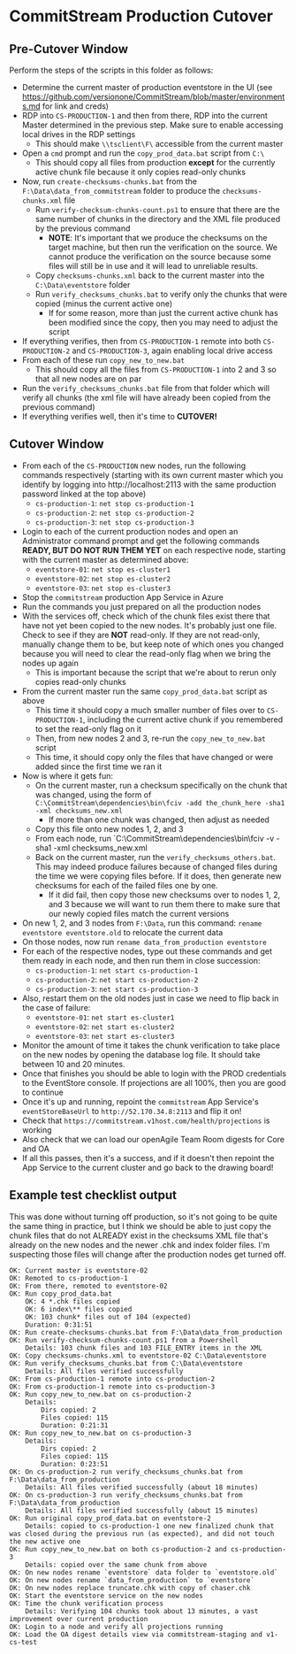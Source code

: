 # CommitStream Production Cutover

## Pre-Cutover Window

Perform the steps of the scripts in this folder as follows:

* Determine the current master of production eventstore in the UI (see https://github.com/versionone/CommitStream/blob/master/environments.md for link and creds)
* RDP into `CS-PRODUCTION-1` and then from there, RDP into the current Master determined in the previous step. Make sure to enable accessing local drives in the RDP settings
  * This should make `\\tsclient\F\` accessible from the current master
* Open a `cmd` prompt and run the `copy_prod_data.bat` script from `C:\`
  * This should copy all files from production **except** for the currently active chunk file because it only copies read-only chunks
* Now, run `create-checksums-chunks.bat` from the `F:\Data\data_from_commitstream` folder to produce the `checksums-chunks.xml` file
  * Run `verify-checksum-chunks-count.ps1` to ensure that there are the same number of chunks in the directory and the XML file produced by the previous command
    * **NOTE**: It's important that we produce the checksums on the target machine, but then run the verification on the source. We cannot produce the verification on the source because some files will still be in use and it will lead to unreliable results.
  * Copy `checksums-chunks.xml` back to the current master into the `C:\Data\eventstore` folder
  * Run `verify_checksums_chunks.bat` to verify only the chunks that were copied (minus the current active one)
    * If for some reason, more than just the current active chunk has been modified since the copy, then you may need to adjust the script
* If everything verifies, then from `CS-PRODUCTION-1` remote into both `CS-PRODUCTION-2` and `CS-PRODUCTION-3`, again enabling local drive access
* From each of these run `copy_new_to_new.bat`
  * This should copy all the files from `CS-PRODUCTION-1` into 2 and 3 so that all new nodes are on par
* Run the `verify_checksums_chunks.bat` file from that folder which will verify all chunks (the xml file will have already been copied from the previous command)
* If everything verifies well, then it's time to **CUTOVER!**

## Cutover Window

* From each of the `CS-PRODUCTION` new nodes, run the following commands respectively (starting with its own current master which you identify by logging into http://localhost:2113 with the same production password linked at the top above)
  * `cs-production-1`: `net stop cs-production-1`
  * `cs-production-2`: `net stop cs-production-2` 
  * `cs-production-3`: `net stop cs-production-3`
* Login to each of the current production nodes and open an Administrator command prompt and get the following commands **READY, BUT DO NOT RUN THEM YET** on each respective node, starting with the current master as determined above:
  * `eventstore-01`: `net stop es-cluster1`
  * `eventstore-02`: `net stop es-cluster2`
  * `eventstore-03`: `net stop es-cluster3`
* Stop the `commitstream` production App Service in Azure
* Run the commands you just prepared on all the production nodes
* With the services off, check which of the chunk files exist there that have not yet been copied to the new nodes. It's probably just one file. Check to see if they are **NOT** read-only. If they are not read-only, manually change them to be, but keep note of which ones you changed because you will need to clear the read-only flag when we bring the nodes up again
  * This is important because the script that we're about to rerun only copies read-only chunks
* From the current master run the same `copy_prod_data.bat` script as above
  * This time it should copy a much smaller number of files over to `CS-PRODUCTION-1`, including the current active chunk if you remembered to set the read-only flag on it
  * Then, from new nodes 2 and 3, re-run the `copy_new_to_new.bat` script
  * This time, it should copy only the files that have changed or were added since the first time we ran it
* Now is where it gets fun:
  * On the current master, run a checksum specifically on the chunk that was changed, using the form of `C:\CommitStream\dependencies\bin\fciv -add the_chunk_here -sha1 -xml checksums_new.xml`
    * If more than one chunk was changed, then adjust as needed
  * Copy this file onto new nodes 1, 2, and 3
  * From each node, run `C:\CommitStream\dependencies\bin\fciv -v -sha1 -xml checksums_new.xml
  * Back on the current master, run the `verify_checksums_others.bat`. This may indeed produce failures because of changed files during the time we were copying files before. If it does, then generate new checksums for each of the failed files one by one.
    * If it did fail, then copy those new checksums over to nodes 1, 2, and 3 because we will want to run them there to make sure that our newly copied files match the current versions
* On new 1, 2, and 3 nodes from `F:\Data`, run this command: `rename eventstore eventstore.old` to relocate the current data
* On those nodes, now run `rename data_from_production eventstore`
* For each of the respective nodes, type out these commands and get them ready in each node, and then run them in close succession:
  * `cs-production-1`: `net start cs-production-1`
  * `cs-production-2`: `net start cs-production-2` 
  * `cs-production-3`: `net start cs-production-3`
* Also, restart them on the old nodes just in case we need to flip back in the case of failure:
  * `eventstore-01`: `net start es-cluster1`
  * `eventstore-02`: `net start es-cluster2`
  * `eventstore-03`: `net start es-cluster3`
* Monitor the amount of time it takes the chunk verification to take place on the new nodes by opening the database log file. It should take between 10 and 20 minutes.
* Once that finishes you should be able to login with the PROD credentials to the EventStore console. If projections are all 100%, then you are good to continue
* Once it's up and running, repoint the `commitstream` App Service's `eventStoreBaseUrl` to `http://52.170.34.8:2113` and flip it on!
* Check that `https://commitstream.v1host.com/health/projections` is working
* Also check that we can load our openAgile Team Room digests for Core and OA
* If all this passes, then it's a success, and if it doesn't then repoint the App Service to the current cluster and go back to the drawing board!


## Example test checklist output

This was done without turning off production, so it's not going to be quite the same thing in practice, but I think we should be able to just copy the chunk files that do not ALREADY exist in the checksums XML file that's already on the new nodes and the newer .chk and index folder files. I'm suspecting those files will change after the production nodes get turned off.

```
OK: Current master is eventstore-02
OK: Remoted to cs-production-1
OK: From there, remoted to eventstore-02
OK: Run copy_prod_data.bat  
    OK: 4 *.chk files copied
    OK: 6 index\** files copied
    OK: 103 chunk* files out of 104 (expected)
    Duration: 0:31:51
OK: Run create-checksums-chunks.bat from F:\Data\data_from_production
OK: Run verify-checksum-chunks-count.ps1 from a Powershell
    Details: 103 chunk files and 103 FILE_ENTRY items in the XML
OK: Copy checksums-chunks.xml to eventstore-02 C:\Data\eventstore
OK: Run verify_checksums_chunks.bat from C:\Data\eventstore
    Details: All files verified successfully
OK: From cs-production-1 remote into cs-production-2
OK: From cs-production-1 remote into cs-production-3
OK: Run copy_new_to_new.bat on cs-production-2
    Details: 
        Dirs copied: 2
        Files copied: 115
        Duration: 0:21:31
OK: Run copy_new_to_new.bat on cs-production-3
    Details:
        Dirs copied: 2
        Files copied: 115
        Duration: 0:23:51
OK: On cs-production-2 run verify_checksums_chunks.bat from F:\Data\data_from_production
    Details: All files verified successfully (about 18 minutes)
OK: On cs-production-3 run verify_checksums_chunks.bat from F:\Data\data_from_production
    Details: All files verified successfully (about 15 minutes)
OK: Run original copy_prod_data.bat on eventstore-2
    Details: copied to cs-production-1 one new finalized chunk that was closed during the previous run (as expected), and did not touch the new active one
OK: Run copy_new_to_new.bat on both cs-production-2 and cs-production-3
    Details: copied over the same chunk from above
OK: On new nodes rename `eventstore` data folder to `eventstore.old`
OK: On new nodes rename `data_from_production` to `eventstore`
OK: On new nodes replace truncate.chk with copy of chaser.chk
OK: Start the eventstore service on the new nodes
OK: Time the chunk verification process
    Details: Verifying 104 chunks took about 13 minutes, a vast improvement over current production
OK: Login to a node and verify all projections running
OK: Load the OA digest details view via commitstream-staging and v1-cs-test
```
